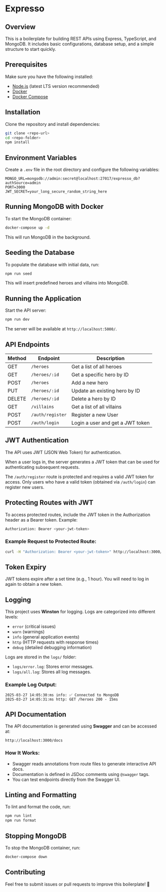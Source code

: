 # Expresso

## Overview
This is a boilerplate for building REST APIs using Express, TypeScript, and MongoDB. It includes basic configurations, database setup, and a simple structure to start quickly.

## Prerequisites
Make sure you have the following installed:
- [Node.js](https://nodejs.org/) (latest LTS version recommended)
- [Docker](https://www.docker.com/get-started)
- [Docker Compose](https://docs.docker.com/compose/install/)

## Installation
Clone the repository and install dependencies:

```sh
git clone <repo-url>
cd <repo-folder>
npm install
```

## Environment Variables
Create a `.env` file in the root directory and configure the following variables:

```
MONGO_URL=mongodb://admin:secret@localhost:27017/expresso_db?authSource=admin
PORT=3000
JWT_SECRET=your_long_secure_random_string_here
```

## Running MongoDB with Docker
To start the MongoDB container:

```sh
docker-compose up -d
```

This will run MongoDB in the background.

## Seeding the Database
To populate the database with initial data, run:

```sh
npm run seed
```

This will insert predefined heroes and villains into MongoDB.

## Running the Application
Start the API server:

```sh
npm run dev
```

The server will be available at `http://localhost:5000/`.

## API Endpoints
| Method | Endpoint         | Description                       |
|--------|------------------|-----------------------------------|
| GET    | `/heroes`        | Get a list of all heroes          |
| GET    | `/heroes/:id`    | Get a specific hero by ID         |
| POST   | `/heroes`        | Add a new hero                    |
| PUT    | `/heroes/:id`    | Update an existing hero by ID     |
| DELETE | `/heroes/:id`    | Delete a hero by ID               |
| GET    | `/villains`      | Get a list of all villains        |
| POST   | `/auth/register` | Register a new User               |
| POST   | `/auth/login`    | Login a user and get a JWT token  |

## JWT Authentication
The API uses JWT (JSON Web Token) for authentication.

When a user logs in, the server generates a JWT token that can be used for authenticating subsequent requests.

The `/auth/register` route is protected and requires a valid JWT token for access. Only users who have a valid token (obtained via `/auth/login`) can register new users.

## Protecting Routes with JWT
To access protected routes, include the JWT token in the Authorization header as a Bearer token. Example:
```sh
Authorization: Bearer <your-jwt-token>
```
### Example Request to Protected Route:
```sh
curl -H "Authorization: Bearer <your-jwt-token>" http://localhost:3000/heroes
```

## Token Expiry
JWT tokens expire after a set time (e.g., 1 hour). You will need to log in again to obtain a new token.

## Logging
This project uses **Winston** for logging. Logs are categorized into different levels:
- `error` (critical issues)
- `warn` (warnings)
- `info` (general application events)
- `http` (HTTP requests with response times)
- `debug` (detailed debugging information)

Logs are stored in the `logs/` folder:
- `logs/error.log`: Stores error messages.
- `logs/all.log`: Stores all log messages.

### Example Log Output:
```
2025-03-27 14:05:30:ms info: ✅ Connected to MongoDB
2025-03-27 14:05:31:ms http: GET /heroes 200 - 15ms
```

## API Documentation
The API documentation is generated using **Swagger** and can be accessed at:

```
http://localhost:3000/docs
```

### How It Works:
- Swagger reads annotations from route files to generate interactive API docs.
- Documentation is defined in JSDoc comments using `@swagger` tags.
- You can test endpoints directly from the Swagger UI.

## Linting and Formatting
To lint and format the code, run:

```sh
npm run lint
npm run format
```

## Stopping MongoDB
To stop the MongoDB container, run:

```sh
docker-compose down
```

## Contributing
Feel free to submit issues or pull requests to improve this boilerplate! 🚀

